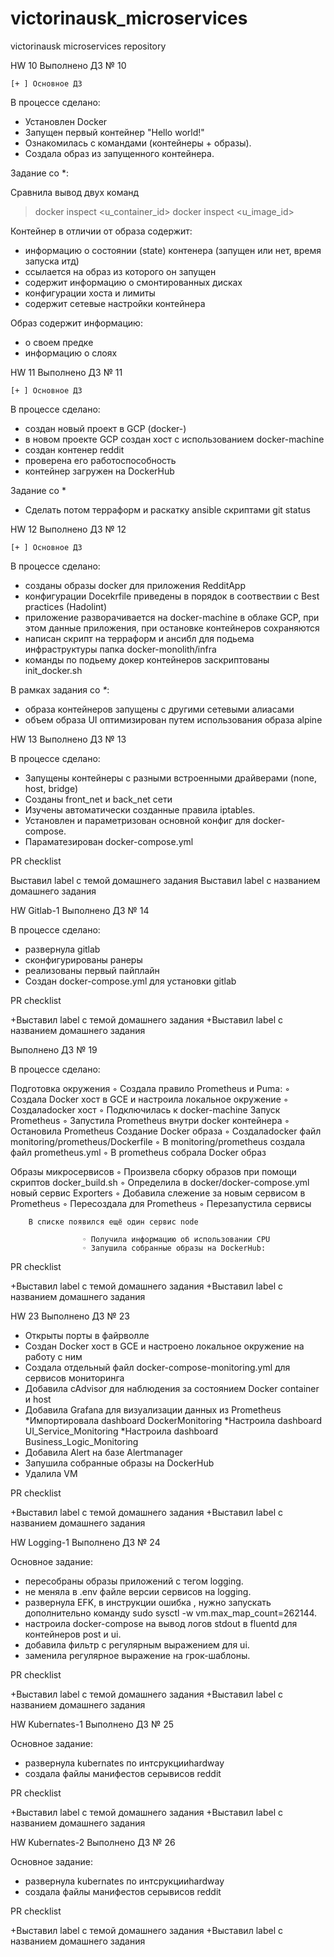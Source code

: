 # victorinausk_microservices
victorinausk microservices repository

HW 10
Выполнено ДЗ № 10

    [+ ] Основное ДЗ

В процессе сделано:

* Установлен Docker
* Запущен первый контейнер "Hello world!"
* Ознакомилась с командами (контейнеры + образы).
* Создалa образ из запущенного контейнера.

Задание со *:

Сравнила вывод двух команд
>docker inspect <u_container_id>
>docker inspect <u_image_id>

Контейнер в отличии от образа содержит:
- информацию о состоянии (state) контенера (запущен или нет, время запуска итд)
- ссылается на образ из которого он запущен
- содержит информацию о смонтированных дисках
- конфигурации хоста и лимиты
- содержит сетевые настройки контейнера

Образ содержит информацию:
- о своем предке
- информацию о слоях

HW 11
Выполнено ДЗ № 11

    [+ ] Основное ДЗ

В процессе сделано:

* создан новый проект в GCP (docker-)
* в новом проекте GCP создан хост с использованием docker-machine
* создан контенер reddit
* проверена его работоспособность
* контейнер загружен на DockerHub


Задание со *
 - Сделать потом терраформ и раскатку ansible скриптами
git status


HW 12
Выполнено ДЗ № 12

    [+ ] Основное ДЗ

В процессе сделано:

* созданы образы docker для приложения RedditApp
* конфигурации Docekrfile приведены в порядок в соотвествии с Best practices (Hadolint)
* приложение разворачивается на docker-machine в облаке GCP, при этом данные приложения, при остановке контейнеров сохраняются
* написан скрипт на терраформ и ансибл для подьема инфраструктуры папка docker-monolith/infra
* команды по подьему докер контейнеров заскриптованы init_docker.sh


В рамках задания со *\**:
- образа контейнеров запущены с другими сетевыми алиасами
- объем образа UI оптимизирован путем использования образа alpine


HW 13
Выполнено ДЗ № 13

В процессе сделано:

- Запущены контейнеры с разными встроенными драйверами (none, host, bridge)
- Созданы front_net и back_net сети
- Изучены автоматически созданные правила iptables.
- Установлен и параметризован основной конфиг для docker-compose.
- Параматезирован docker-compose.yml

PR checklist

Выставил label с темой домашнего задания
Выставил label с названием домашнего задания


HW Gitlab-1
Выполнено ДЗ № 14

В процессе сделано:

- развернула gitlab
- сконфигурированы ранеры
- реализованы первый пайплайн
- Создан docker-compose.yml для установки gitlab

PR checklist

+Выставил label с темой домашнего задания
+Выставил label с названием домашнего задания

Выполнено ДЗ № 19

В процессе сделано:

Подготовка окружения
                    ◦ Создала правило Prometheus и Puma:
                    ◦ Создала Docker хост в GCE и настроила локальное окружение
                    ◦ Создалаdocker хост
                    ◦ Подключилась к docker-machine
Запуск Prometheus
                    ◦ Запустила Prometheus внутри docker контейнера
                    ◦ Остановила Prometheus
Создание Docker образа
                    ◦ Создалаdocker файл monitoring/prometheus/Dockerfile
                    ◦ В monitoring/prometheus создала файл prometheus.yml
                    ◦ В prometheus собрала Docker образ

Образы микросервисов
                    ◦ Произвела сборку образов при помощи скриптов docker_build.sh
                    ◦ Определила в docker/docker-compose.yml новый сервис
Exporters
                    ◦ Добавила слежение за новым сервисом в Prometheus
                    ◦ Пересоздала для Prometheus
                    ◦ Перезапустила сервисы

        В списке появился ещё один сервис node

                    ◦ Получила информацию об использовании CPU
                    ◦ Запушила собранные образы на DockerHub:


PR checklist

+Выставил label с темой домашнего задания
+Выставил label с названием домашнего задания


HW 23
Выполнено ДЗ № 23

- Открыты порты в файрволле
- Создан Docker хост в GCE и настроено локальное окружение на работу с ним
- Создала отдельный файл docker-compose-monitoring.yml для сервисов мониторинга
- Добавила cAdvisor для наблюдения за состоянием Docker container и host
- Добавила Grafana для визуализации данных из Prometheus
    *Импортировала dashboard DockerMonitoring
    *Настроила dashboard UI_Service_Monitoring
    *Настроила dashboard Business_Logic_Monitoring
- Добавила Alert на базе Alertmanager
- Запушила собранные образы на DockerHub
- Удалила VM


PR checklist

+Выставил label с темой домашнего задания
+Выставил label с названием домашнего задания


HW Logging-1
Выполнено ДЗ № 24

Основное задание:

- пересобраны образы приложений с тегом logging.
- не меняла в .env файле версии сервисов на logging.
- развернула EFK, в инструкции ошибка , нужно запускать дополнительно команду
            sudo sysctl -w vm.max_map_count=262144.
- настроила docker-compose на вывод логов stdout в fluentd для контейнеров post и ui.
- добавила фильтр с регулярным выражением для ui.
- заменила регулярное выражение на грок-шаблоны.


PR checklist

+Выставил label с темой домашнего задания
+Выставил label с названием домашнего задания


HW Kubernates-1
Выполнено ДЗ № 25

Основное задание:

- развернула kubernates по интсрукцииhardway
- создала файлы манифестов серывисов reddit



PR checklist

+Выставил label с темой домашнего задания
+Выставил label с названием домашнего задания

HW Kubernates-2
Выполнено ДЗ № 26

Основное задание:

- развернула kubernates по интсрукцииhardway
- создала файлы манифестов серывисов reddit



PR checklist

+Выставил label с темой домашнего задания
+Выставил label с названием домашнего задания